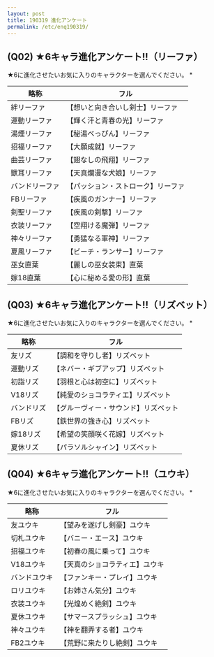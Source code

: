 ```yaml
---
layout: post
title: 190319 進化アンケート
permalink: /etc/enq190319/
---
```

## (Q02) ★6キャラ進化アンケート!!（リーファ）
★6に進化させたいお気に入りのキャラクターを選んでください。 *

略称|フル
--|--
絆リーファ|【想いと向き合いし剣士】リーファ
運動リーファ|【輝く汗と青春の光】リーファ
湯煙リーファ|【秘湯べっぴん】リーファ
招福リーファ|【大願成就】リーファ
曲芸リーファ|【翅なしの飛翔】リーファ
獣耳リーファ|【天真爛漫な犬娘】リーファ
バンドリーファ|【パッション・ストローク】リーファ
FBリーファ|【疾風のガンナー】リーファ
剣聖リーファ|【疾風の剣撃】リーファ
衣装リーファ|【空翔ける魔弾】リーファ
神々リーファ|【勇猛なる軍神】リーファ
夏風リーファ|【ビーチ・ランサー】リーファ
巫女直葉|【麗しの巫女装束】直葉
嫁18直葉|【心に秘める愛の形】直葉

## (Q03) ★6キャラ進化アンケート!!（リズベット）
★6に進化させたいお気に入りのキャラクターを選んでください。 *

略称|フル
--|--
友リズ|【調和を守りし者】リズベット
運動リズ|【ネバー・ギブアップ】リズベット
初詣リズ|【羽根と心は初空に】リズベット
V18リズ|【純愛のショコラティエ】リズベット
バンドリズ|【グルーヴィー・サウンド】リズベット
FBリズ|【鉄世界の強き心】リズベット
嫁18リズ|【希望の笑顔咲く花嫁】リズベット
夏休リズ|【パラソルシャイン】リズベット

## (Q04) ★6キャラ進化アンケート!!（ユウキ）
★6に進化させたいお気に入りのキャラクターを選んでください。 *

略称|フル
--|--
友ユウキ|【望みを遂げし剣豪】ユウキ
切札ユウキ|【バニー・エース】ユウキ
招福ユウキ|【初春の風に乗って】ユウキ
V18ユウキ|【天真のショコラティエ】ユウキ
バンドユウキ|【ファンキー・プレイ】ユウキ
ロリユウキ|【お姉さん気分】ユウキ
衣装ユウキ|【光煌めく絶剣】ユウキ
夏休ユウキ|【サマースプラッシュ】ユウキ
神々ユウキ|【神を翻弄する者】ユウキ
FB2ユウキ|【荒野に来たりし絶剣】ユウキ